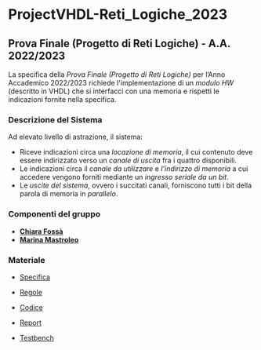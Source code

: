 # ProjectVHDL-Reti_Logiche_2023

## Prova Finale (Progetto di Reti Logiche) - A.A. 2022/2023
La specifica della *Prova Finale (Progetto di Reti Logiche)* per l’Anno Accademico 2022/2023 richiede l'implementazione di un *modulo HW* (descritto in VHDL) che si interfacci con una memoria e rispetti le indicazioni fornite nella specifica.

### Descrizione del Sistema
Ad elevato livello di astrazione, il sistema:

- Riceve indicazioni circa una *locazione di memoria*, il cui contenuto deve essere indirizzato verso un *canale di uscita* fra i quattro disponibili.
- Le indicazioni circa il *canale da utilizzare* e *l’indirizzo di memoria* a cui accedere vengono forniti mediante un *ingresso seriale da un bit*.
- Le *uscite del sistema*, ovvero i succitati canali, forniscono tutti i bit della parola di memoria in *parallelo*.

### Componenti del gruppo
- [__Chiara Fossà__](https://github.com/keira-ph)
- [__Marina Mastroleo__](https://github.com/MarinaMastroleo)

### Materiale

- [Specifica](https://github.com/MarinaMastroleo/ProjectVHDL-Reti_Logiche_22-23/blob/main/PFRL_Specifica_22_23%20V0.0.pdf)

- [Regole](https://github.com/MarinaMastroleo/ProjectVHDL-Reti_Logiche_22-23/blob/main/PFRL_Regole_22_23%20V0.0.pdf)

- [Codice](https://github.com/MarinaMastroleo/ProjectVHDL-Reti_Logiche_22-23/blob/main/Project_Code.vhd)

- [Report](https://github.com/MarinaMastroleo/ProjectVHDL-Reti_Logiche_22-23/blob/main/Report-Progetto-VHDL.pdf)

- [Testbench](https://github.com/MarinaMastroleo/ProjectVHDL-Reti_Logiche_22-23/tree/main/testbench)
